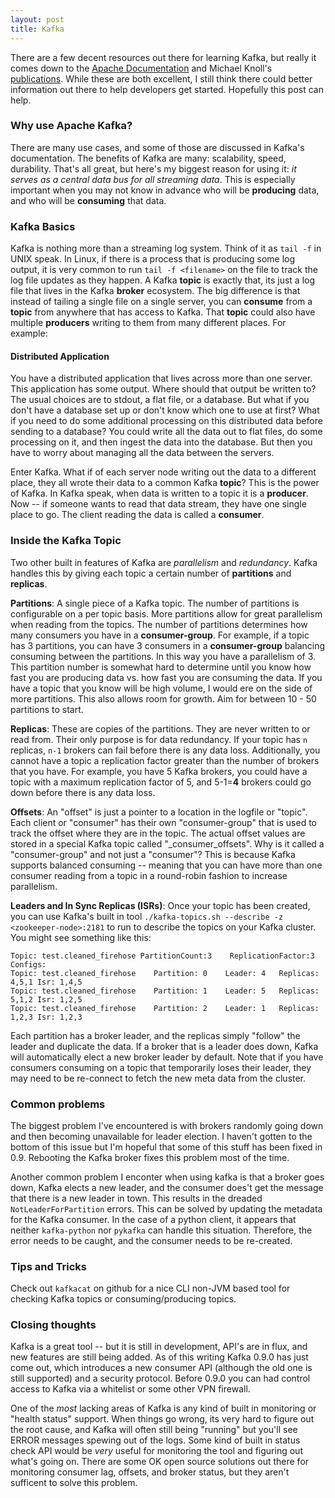 ```yaml
---
layout: post
title: Kafka
---
```


There are a few decent resources out there for learning Kafka, but really it comes down to the [Apache Documentation](http://kafka.apache.org/documentation.html) and Michael Knoll's [publications](http://www.michael-noll.com/blog/2014/08/18/apache-kafka-training-deck-and-tutorial/).  While these are both excellent, I still think there could better information out there to help developers get started.  Hopefully this post can help.

### Why use Apache Kafka?

There are many use cases, and some of those are discussed in Kafka's documentation.  The benefits of Kafka are many:  scalability, speed, durability.  That's all great, but here's my biggest reason for using it:  *it serves as a central data bus for all streaming data*.  This is especially important when you may not know in advance who will be **producing** data, and who will be **consuming** that data.

### Kafka Basics

Kafka is nothing more than a streaming log system.  Think of it as `tail -f` in UNIX speak.  In Linux, if there is a process that is producing some log output, it is very common to run `tail -f <filename>` on the file to track the log file updates as they happen.  A Kafka **topic** is exactly that, its just a log file that lives in the Kafka **broker** ecosystem.  The big difference is that instead of tailing a single file on a single server, you can **consume** from a **topic** from anywhere that has access to Kafka.  That **topic** could also have multiple **producers** writing to them from many different places.  For example:

#### Distributed Application

You have a distributed application that lives across more than one server.  This application has some output.  Where should that output be written to?  The usual choices are to stdout, a flat file, or a database.  But what if you don't have a database set up or don't know which one to use at first?  What if you need to do some additional processing on this distributed data before sending to a database?  You could write all the data out to flat files, do some processing on it, and then ingest the data into the database.  But then you have to worry about managing all the data between the servers.

Enter Kafka.  What if of each server node writing out the data to a different place, they all wrote their data to a common Kafka **topic**?  This is the power of Kafka.  In Kafka speak, when data is written to a topic it is a **producer**.  Now -- if someone wants to read that data stream, they have one single place to go.  The client reading the data is called a **consumer**.

### Inside the Kafka Topic

Two other built in features of Kafka are *parallelism* and *redundancy*.  Kafka handles this by giving each topic a certain number of **partitions** and **replicas**.

**Partitions**:  A single piece of a Kafka topic.  The number of partitions is configurable on a per topic basis.  More partitions allow for great parallelism when reading from the topics.  The number of partitions determines how many consumers you have in a **consumer-group**.  For example, if a topic has 3 partitions, you can have 3 consumers in a **consumer-group** balancing consuming between the partitions.  In this way you have a parallelism of 3.  This partition number is somewhat hard to determine until you know how fast you are producing data vs. how fast you are consuming the data.  If you have a topic that you know will be high volume, I would ere on the side of more partitions.  This also allows room for growth.  Aim for between 10 - 50 partitions to start.

**Replicas**:  These are copies of the partitions.  They are never written to or read from.  Their only purpose is for data redundancy.  If your topic has `n` replicas, `n-1` brokers can fail before there is any data loss.  Additionally, you cannot have a topic a replication factor greater than the number of brokers that you have.  For example, you have 5 Kafka brokers, you could have a topic with a maximum replication factor of 5, and 5-1=**4** brokers could go down before there is any data loss.

**Offsets**:  An "offset" is just a pointer to a location in the logfile or "topic".  Each client or "consumer" has their own "consumer-group" that is used to track the offset where they are in the topic.  The actual offset values are stored in a special Kafka topic called "_consumer_offsets".  Why is it called a "consumer-group" and not just a "consumer"?  This is because Kafka supports balanced consuming -- meaning that you can have more than one consumer reading from a topic in a round-robin fashion to increase parallelism.

**Leaders and In Sync Replicas (ISRs)**:  Once your topic has been created, you can use Kafka's built in tool `./kafka-topics.sh --describe -z <zookeeper-node>:2181` to run to describe the topics on your Kafka cluster.  You might see something like this:

```
Topic: test.cleaned_firehose PartitionCount:3    ReplicationFactor:3 Configs:
Topic: test.cleaned_firehose    Partition: 0    Leader: 4   Replicas: 4,5,1 Isr: 1,4,5
Topic: test.cleaned_firehose    Partition: 1    Leader: 5   Replicas: 5,1,2 Isr: 1,2,5
Topic: test.cleaned_firehose    Partition: 2    Leader: 1   Replicas: 1,2,3 Isr: 1,2,3
```

Each partition has a broker leader, and the replicas simply "follow" the leader and duplicate the data.  If a broker that is a leader does down, Kafka will automatically elect a new broker leader by default.  Note that if you have consumers consuming on a topic that temporarily loses their leader, they may need to be re-connect to fetch the new meta data from the cluster.

### Common problems

The biggest problem I've encountered is with brokers randomly going down and then becoming unavailable for leader election.  I haven't gotten to the bottom of this issue but I'm hopeful that some of this stuff has been fixed in 0.9.  Rebooting the Kafka broker fixes this problem most of the time.

Another common problem I enconter when using kafka is that a broker goes down, Kafka elects a new leader, and the consumer does't get the message that there is a new leader in town.  This results in the dreaded `NotLeaderForPartition` errors.  This can be solved by updating the metadata for the Kafka consumer.  In the case of a python client, it appears that neither `kafka-python` nor `pykafka` can handle this situation.  Therefore, the error needs to be caught, and the consumer needs to be re-created.


### Tips and Tricks

Check out `kafkacat` on github for a nice CLI non-JVM based tool for checking Kafka topics or consuming/producing topics.  

### Closing thoughts

Kafka is a great tool -- but it is still in development, API's are in flux, and new features are still being added.  As of this writing Kafka 0.9.0 has just come out, which introduces a new consumer API (although the old one is still supported) and a security protocol.  Before 0.9.0 you can had control access to Kafka via a whitelist or some other VPN firewall.

One of the _most_ lacking areas of Kafka is any kind of built in monitoring or "health status" support.  When things go wrong, its very hard to figure out the root cause, and Kafka will often still being "running" but you'll see ERROR messages spewing out of the logs.  Some kind of built in status check API would be _very_ useful for monitoring the tool and figuring out what's going on.  There are some OK open source solutions out there for monitoring consumer lag, offsets, and broker status, but they aren't sufficent to solve this problem.